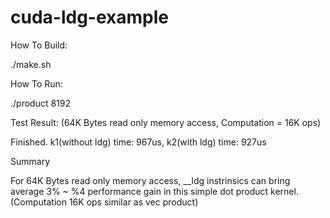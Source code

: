 # cuda-ldg-example
How To Build:

./make.sh

How To Run:

./product 8192

Test Result: (64K Bytes read only memory access, Computation = 16K ops)

Finished. k1(without ldg) time: 967us, k2(with ldg) time: 927us

Summary

For 64K Bytes read only memory access, __ldg instrinsics can bring average 3% ~ %4 performance gain in this simple dot product kernel. (Computation 16K ops similar as vec product) 

